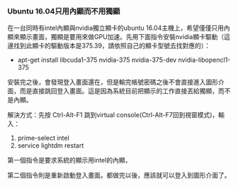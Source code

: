 ###  Ubuntu 16.04只用內顯而不用獨顯 



在一台同時有intel內顯與nvidia獨立顯卡的ubuntu 16.04主機上，希望僅僅只用內顯來顯示畫面，獨顯是要用來做GPU加速。先用下面指令安裝nvidia顯卡驅動（這邊找到此顯卡的驅動版本是375.39，請依照自己的顯卡型號去找對應的）：

- apt-get install libcuda1-375 nvidia-375 nvidia-375-dev nvidia-libopencl1-375 

安裝完之後，會發現登入畫面還在，但是輸完帳號密碼之後不會直接進入圖形介面，而是直接跳回登入畫面。這是因為系統目前把顯示的工作直接丟給獨顯，而不是內顯。

 解決方式：先按 Ctrl-Alt-F1 跳到virtual console(Ctrl-Alt-F7回到視窗模式)，輸入：

1. prime-select intel
2. service lightdm restart

第一個指令是要求系統的顯示用intel的內顯，

第二個指令則是重新啟動登入畫面。都做完以後，應該就可以登入到圖形介面了。